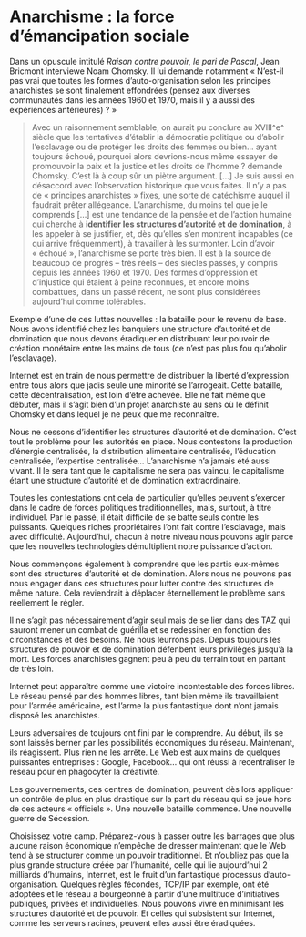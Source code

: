 # Anarchisme : la force d’émancipation sociale

Dans un opuscule intitulé *Raison contre pouvoir, le pari de Pascal*, Jean Bricmont interviewe Noam Chomsky. Il lui demande notamment « N’est-il pas vrai que toutes les formes d’auto-organisation selon les principes anarchistes se sont finalement effondrées (pensez aux diverses communautés dans les années 1960 et 1970, mais il y a aussi des expériences antérieures) ? »

> Avec un raisonnement semblable, on aurait pu conclure au XVIII^e^ siècle que les tentatives d’établir la démocratie politique ou d’abolir l’esclavage ou de protéger les droits des femmes ou bien… ayant toujours échoué, pourquoi alors devrions-nous même essayer de promouvoir la paix et la justice et les droits de l’homme ? demande Chomsky. C’est là à coup sûr un piètre argument. \[…\] Je suis aussi en désaccord avec l’observation historique que vous faites. Il n’y a pas de « principes anarchistes » fixes, une sorte de catéchisme auquel il faudrait prêter allégeance. L’anarchisme, du moins tel que je le comprends \[…\] est une tendance de la pensée et de l’action humaine qui cherche à **identifier les structures d’autorité et de domination**, à les appeler à se justifier, et, dès qu’elles s’en montrent incapables (ce qui arrive fréquemment), à travailler à les surmonter. Loin d’avoir « échoué », l’anarchisme se porte très bien. Il est à la source de beaucoup de progrès – très réels – des siècles passés, y compris depuis les années 1960 et 1970. Des formes d’oppression et d’injustice qui étaient à peine reconnues, et encore moins combattues, dans un passé récent, ne sont plus considérées aujourd’hui comme tolérables.

Exemple d’une de ces luttes nouvelles : la bataille pour le revenu de base. Nous avons identifié chez les banquiers une structure d’autorité et de domination que nous devons éradiquer en distribuant leur pouvoir de création monétaire entre les mains de tous (ce n’est pas plus fou qu’abolir l’esclavage).

Internet est en train de nous permettre de distribuer la liberté d’expression entre tous alors que jadis seule une minorité se l’arrogeait. Cette bataille, cette décentralisation, est loin d’être achevée. Elle ne fait même que débuter, mais il s’agit bien d’un projet anarchiste au sens où le définit Chomsky et dans lequel je ne peux que me reconnaître.

Nous ne cessons d’identifier les structures d’autorité et de domination. C’est tout le problème pour les autorités en place. Nous contestons la production d’énergie centralisée, la distribution alimentaire centralisée, l’éducation centralisée, l’expertise centralisée… L’anarchisme n’a jamais été aussi vivant. Il le sera tant que le capitalisme ne sera pas vaincu, le capitalisme étant une structure d’autorité et de domination extraordinaire.

Toutes les contestations ont cela de particulier qu’elles peuvent s’exercer dans le cadre de forces politiques traditionnelles, mais, surtout, à titre individuel. Par le passé, il était difficile de se batte seuls contre les puissants. Quelques riches propriétaires l’ont fait contre l’esclavage, mais avec difficulté. Aujourd’hui, chacun à notre niveau nous pouvons agir parce que les nouvelles technologies démultiplient notre puissance d’action.

Nous commençons également à comprendre que les partis eux-mêmes sont des structures d’autorité et de domination. Alors nous ne pouvons pas nous engager dans ces structures pour lutter contre des structures de même nature. Cela reviendrait à déplacer éternellement le problème sans réellement le régler.

Il ne s’agit pas nécessairement d’agir seul mais de se lier dans des TAZ qui sauront mener un combat de guérilla et se redessiner en fonction des circonstances et des besoins. Ne nous leurrons pas. Depuis toujours les structures de pouvoir et de domination défenbent leurs privilèges jusqu’à la mort. Les forces anarchistes gagnent peu à peu du terrain tout en partant de très loin.

Internet peut apparaître comme une victoire incontestable des forces libres. Le réseau pensé par des hommes libres, tant bien même ils travaillaient pour l’armée américaine, est l’arme la plus fantastique dont n’ont jamais disposé les anarchistes.

Leurs adversaires de toujours ont fini par le comprendre. Au début, ils se sont laissés berner par les possibilités économiques du réseau. Maintenant, ils réagissent. Plus rien ne les arrête. Le Web est aux mains de quelques puissantes entreprises : Google, Facebook… qui ont réussi à recentraliser le réseau pour en phagocyter la créativité.

Les gouvernements, ces centres de domination, peuvent dès lors appliquer un contrôle de plus en plus drastique sur la part du réseau qui se joue hors de ces acteurs « officiels ». Une nouvelle bataille commence. Une nouvelle guerre de Sécession.

Choisissez votre camp. Préparez-vous à passer outre les barrages que plus aucune raison économique n’empêche de dresser maintenant que le Web tend à se structurer comme un pouvoir traditionnel. Et n’oubliez pas que la plus grande structure créée par l’humanité, celle qui lie aujourd’hui 2 milliards d’humains, Internet, est le fruit d’un fantastique processus d’auto-organisation. Quelques règles fécondes, TCP/IP par exemple, ont été adoptées et le réseau a bourgeonné à partir d’une multitude d’initiatives publiques, privées et individuelles. Nous pouvons vivre en minimisant les structures d’autorité et de pouvoir. Et celles qui subsistent sur Internet, comme les serveurs racines, peuvent elles aussi être éradiquées.